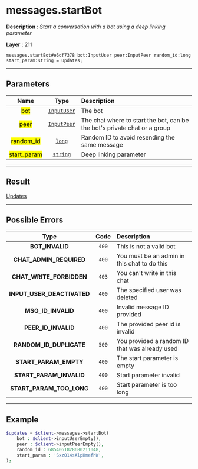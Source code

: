 # messages.startBot

**Description** : *Start a conversation with a bot using a deep linking parameter*

**Layer** : 211

```tl
messages.startBot#e6df7378 bot:InputUser peer:InputPeer random_id:long start_param:string = Updates;
```

---

## Parameters

| Name | Type | Description |
| :---: | :---: | :--- |
| <mark>bot</mark> | [`InputUser`](type/InputUser) | The bot |
| <mark>peer</mark> | [`InputPeer`](type/InputPeer) | The chat where to start the bot, can be the bot's private chat or a group |
| <mark>random_id</mark> | [`long`](type/long) | Random ID to avoid resending the same message |
| <mark>start_param</mark> | [`string`](type/string) | Deep linking parameter |

---

## Result

[Updates](type/Updates)

---

## Possible Errors

| Type | Code | Description |
| :---: | :---: | :--- |
| **BOT_INVALID** | `400` | This is not a valid bot |
| **CHAT_ADMIN_REQUIRED** | `400` | You must be an admin in this chat to do this |
| **CHAT_WRITE_FORBIDDEN** | `403` | You can't write in this chat |
| **INPUT_USER_DEACTIVATED** | `400` | The specified user was deleted |
| **MSG_ID_INVALID** | `400` | Invalid message ID provided |
| **PEER_ID_INVALID** | `400` | The provided peer id is invalid |
| **RANDOM_ID_DUPLICATE** | `500` | You provided a random ID that was already used |
| **START_PARAM_EMPTY** | `400` | The start parameter is empty |
| **START_PARAM_INVALID** | `400` | Start parameter invalid |
| **START_PARAM_TOO_LONG** | `400` | Start parameter is too long |

---

## Example

```php
$updates = $client->messages->startBot(
	bot : $client->inputUserEmpty(),
	peer : $client->inputPeerEmpty(),
	random_id : 6854061828680211048,
	start_param : 'SxzO14sAlpHmefhW',
);
```